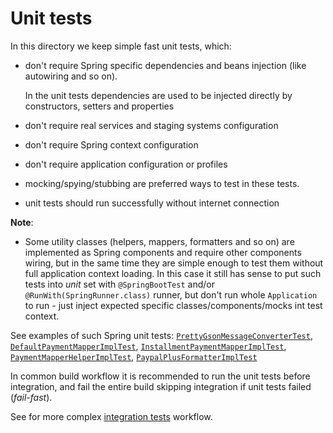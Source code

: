 # Unit tests

In this directory we keep simple fast unit tests, which:
  
  - don't require Spring specific dependencies and beans injection (like autowiring and so on).
  
    In the unit tests dependencies are used to be injected directly by constructors, setters and properties
  
  - don't require real services and staging systems configuration
  
  - don't require Spring context configuration
  
  - don't require application configuration or profiles
  
  - mocking/spying/stubbing are preferred ways to test in these tests.
  
  - unit tests should run successfully without internet connection

**Note**:
  - Some utility classes (helpers, mappers, formatters and so on) are implemented as Spring components and require
  other components wiring, but in the same time they are simple enough to test them without full application context
  loading. In this case it still has sense to put such tests into _unit_ set 
  with `@SpringBootTest` and/or `@RunWith(SpringRunner.class)` runner, but don't run whole `Application` to run - 
  just inject expected specific classes/components/mocks int test context.
  
  See examples of such Spring unit tests: [`PrettyGsonMessageConverterTest`](/src/test/unit/java/com/commercetools/http/converter/json/PrettyGsonMessageConverterTest.java),
[`DefaultPaymentMapperImplTest`](/src/test/unit/java/com/commercetools/helper/mapper/impl/payment/DefaultPaymentMapperImplTest.java),
[`InstallmentPaymentMapperImplTest`](/src/test/unit/java/com/commercetools/helper/mapper/impl/payment/InstallmentPaymentMapperImplTest.java),
[`PaymentMapperHelperImplTest`](/src/test/unit/java/com/commercetools/helper/mapper/impl/PaymentMapperHelperImplTest.java),
[`PaypalPlusFormatterImplTest`](/src/test/unit/java/com/commercetools/helper/formatter/impl/PaypalPlusFormatterImplTest.java)
     

In common build workflow it is recommended to run the unit tests before integration, 
and fail the entire build skipping integration if unit tests failed (_fail-fast_).
  
See for more complex [integration tests](/src/test/integration/README.md) workflow.